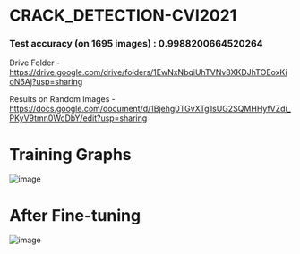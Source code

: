 # CRACK_DETECTION-CVI2021

### Test accuracy (on 1695 images) : 0.9988200664520264

Drive Folder - https://drive.google.com/drive/folders/1EwNxNbqiUhTVNv8XKDJhTOEoxKioN6Aj?usp=sharing

Results on Random Images - https://docs.google.com/document/d/1Bjehg0TGvXTg1sUG2SQMHHyfVZdi_PKyV9tmn0WcDbY/edit?usp=sharing

# Training Graphs
![image](https://user-images.githubusercontent.com/62755121/150348825-54588325-474c-48b6-9f66-c6e55d943859.png)

# After Fine-tuning
![image](https://user-images.githubusercontent.com/62755121/150348979-464abb57-5f20-4da3-9596-e522e521b7bf.png)
